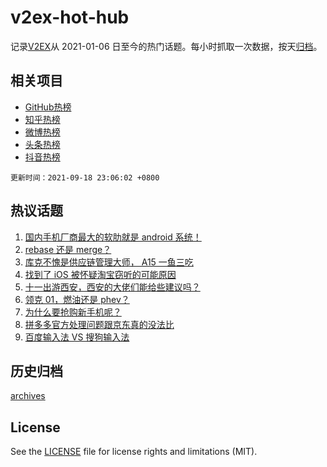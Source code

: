 # v2ex-hot-hub

 记录[V2EX](https://www.v2ex.com/)从 2021-01-06 日至今的热门话题。每小时抓取一次数据，按天[归档](archives)。
 
 ## 相关项目

- [GitHub热榜](https://github.com/snaildev/github-hot-hub)
- [知乎热榜](https://github.com/snaildev/zhihu-hot-hub)
- [微博热榜](https://github.com/snaildev/weibo-hot-hub)
- [头条热榜](https://github.com/snaildev/toutiao-hot-hub)
- [抖音热榜](https://github.com/snaildev/douyin-hot-hub)


 `更新时间：2021-09-18 23:06:02 +0800`

## 热议话题

1. [国内手机厂商最大的软肋就是 android 系统！](https://www.v2ex.com/t/802674)
1. [rebase 还是 merge？](https://www.v2ex.com/t/802718)
1. [库克不愧是供应链管理大师， A15 一鱼三吃](https://www.v2ex.com/t/802673)
1. [找到了 iOS 被怀疑淘宝窃听的可能原因](https://www.v2ex.com/t/802660)
1. [十一出游西安，西安的大佬们能给些建议吗？](https://www.v2ex.com/t/802696)
1. [领克 01，燃油还是 phev？](https://www.v2ex.com/t/802727)
1. [为什么要抢购新手机呢？](https://www.v2ex.com/t/802780)
1. [拼多多官方处理问题跟京东真的没法比](https://www.v2ex.com/t/802798)
1. [百度输入法 VS 搜狗输入法](https://www.v2ex.com/t/802683)

## 历史归档

[archives](archives)

## License

See the [LICENSE](LICENSE) file for license rights and limitations (MIT).

